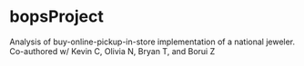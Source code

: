 # bopsProject
Analysis of buy-online-pickup-in-store implementation of a national jeweler. Co-authored w/ Kevin C, Olivia N, Bryan T, and Borui Z
